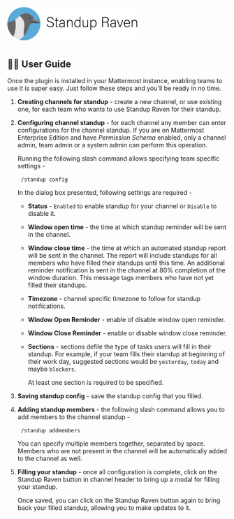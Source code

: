 <img src="assets/images/banner.png" width="300px">

#

## 👩‍💼 User Guide

Once the plugin is installed in your Mattermost instance, enabling teams to use it is super easy.
Just follow these steps and you'll be ready in no time.

1. **Creating channels for standup** - create a new channel, or use existing one, for each team who wants to use Standup Raven for their standup.

1. **Configuring channel standup** - for each channel any member can enter configurations for the channel standup. If you are on Mattermost Enterprise Edition and have *Permission Schema* enabled, only a channel admin, team admin or a system admin can perform this operation.
    
    Running the following slash command allows specifying team specific settings -
    
        /standup config
        
    In the dialog box presented, following settings are required -
    
    * **Status** - `Enabled` to enable standup for your channel or `Disable` to disable it.
    
    * **Window open time** - the time at which standup reminder will be sent in the channel.
    
    * **Window close time** - the time at which an automated standup report will be sent in the channel. The report
    will include standups for all members who have filled their standups until this time.
    An additional reminder notification is sent in the channel at 80% completion of the window duration.
    This message tags members who have not yet filled their standups.
    
    * **Timezone** - channel specific timezone to follow for standup notifications.
    
    * **Window Open Reminder** - enable of disable window open reminder.
    
    * **Window Close Reminder** - enable or disable window close reminder.
     
    * **Sections** - sections defile the type of tasks users will fill in their standup.
    For example, if your team fills their standup at beginning of their work day, suggested sections would be
    `yesterday`, `today` and maybe `blockers`.
        
        At least one section is required to be specified.
        
1. **Saving standup config** - save the standup config that you filled.

1. **Adding standup members** - the following slash command allows you to add members to the channel standup -

        /standup addmembers
        
    You can specify multiple members together, separated by space. Members who are not present in the channel will
    be automatically added to the channel as well.
    
1. **Filling your standup** - once all configuration is complete, click on the Standup Raven button in
    channel header to bring up a modal for filling your standup.
    
    Once saved, you can click on the Standup Raven button again to bring back your filled standup, allowing you
    to make updates to it.
     
